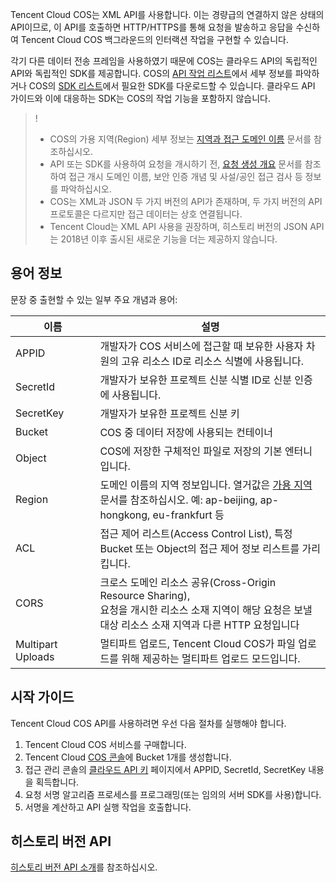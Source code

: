 Tencent Cloud COS는 XML API를 사용합니다. 이는 경량급의 연결하지 않은 상태의 API이므로, 이 API를 호출하면 HTTP/HTTPS를 통해 요청을 발송하고 응답을 수신하여 Tencent Cloud COS 백그라운드의 인터랙션 작업을 구현할 수 있습니다.

각기 다른 데이터 전송 프레임을 사용하였기 때문에 COS는 클라우드 API의 독립적인 API와 독립적인 SDK를 제공합니다. COS의 [API 작업 리스트](https://cloud.tencent.com/document/product/436/10111)에서 세부 정보를 파악하거나 COS의 [SDK 리스트](https://cloud.tencent.com/document/product/436/6474)에서 필요한 SDK를 다운로드할 수 있습니다. 클라우드 API 가이드와 이에 대응하는 SDK는 COS의 작업 기능을 포함하지 않습니다.

>!
>- COS의 가용 지역(Region) 세부 정보는 [지역과 접근 도메인 이름](https://cloud.tencent.com/document/product/436/6224) 문서를 참조하십시오. 
>- API 또는 SDK를 사용하여 요청을 개시하기 전, [요청 생성 개요](https://cloud.tencent.com/document/product/436/31315) 문서를 참조하여 접근 개시 도메인 이름, 보안 인증 개념 및 사설/공인 접근 검사 등 정보를 파악하십시오.
>- COS는 XML과 JSON 두 가지 버전의 API가 존재하며, 두 가지 버전의 API 프로토콜은 다르지만 접근 데이터는 상호 연결됩니다.
>- Tencent Cloud는 XML API 사용을 권장하며, 히스토리 버전의 JSON API는 2018년 이후 출시된 새로운 기능을 더는 제공하지 않습니다.

## 용어 정보
문장 중 출현할 수 있는 일부 주요 개념과 용어:
<style rel="stylesheet">
table th:nth-of-type(1) {
width: 150px;	
}
table th:nth-of-type(2) {
width:550px;	
}
</style>

|이름|	설명|
|---|---|
| APPID	|개발자가 COS 서비스에 접근할 때 보유한 사용자 차원의 고유 리소스 ID로 리소스 식별에 사용됩니다.|
| SecretId | 개발자가 보유한 프로젝트 신분 식별 ID로 신분 인증에 사용됩니다.|
| SecretKey	| 개발자가 보유한 프로젝트 신분 키|
| Bucket|	 COS 중 데이터 저장에 사용되는 컨테이너|
| Object|	 COS에 저장한 구체적인 파일로 저장의 기본 엔터니입니다.|
| Region|	도메인 이름의 지역 정보입니다. 열거값은 [가용 지역](https://cloud.tencent.com/document/product/436/6224) 문서를 참조하십시오. 예: ap-beijing, ap-hongkong, eu-frankfurt 등 |
| ACL |	접근 제어 리스트(Access Control List), 특정 Bucket 또는 Object의 접근 제어 정보 리스트를 가리킵니다.|
| CORS | 크로스 도메인 리소스 공유(Cross-Origin Resource Sharing), <br>요청을 개시한 리소스 소재 지역이 해당 요청은 보낼 대상 리소스 소재 지역과 다른 HTTP 요청입니다 |
| Multipart Uploads |멀티파트 업로드, Tencent Cloud COS가 파일 업로드를 위해 제공하는 멀티파트 업로드 모드입니다.|

## 시작 가이드

Tencent Cloud COS API를 사용하려면 우선 다음 절차를 실행해야 합니다.

1. Tencent Cloud COS 서비스를 구매합니다.
2. Tencent Cloud [COS 콘솔](https://console.cloud.tencent.com/cos5)에 Bucket 1개를 생성합니다.
2. 접근 관리 콘솔의 [클라우드 API 키](https://console.cloud.tencent.com/capi) 페이지에서 APPID, SecretId, SecretKey 내용을 획득합니다.
2. 요청 서명 알고리즘 프로세스를 프로그래밍(또는 임의의 서버 SDK를 사용)합니다.
3. 서명을 계산하고 API 실행 작업을 호출합니다.

## 히스토리 버전 API
[히스토리 버전 API 소개](https://cloud.tencent.com/document/product/436/6052)를 참조하십시오.

